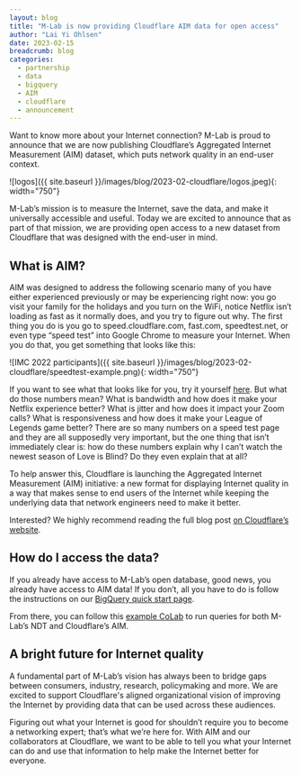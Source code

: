 ```yaml
---
layout: blog
title: "M-Lab is now providing Cloudflare AIM data for open access"
author: "Lai Yi Ohlsen"
date: 2023-02-15
breadcrumb: blog
categories:
  - partnership
  - data
  - bigquery
  - AIM
  - cloudflare
  - announcement
---
```


Want to know more about your Internet connection? M-Lab is proud to announce that we are now publishing Cloudflare’s Aggregated Internet Measurement (AIM) dataset, which puts network quality in an end-user context.<!--more-->


![logos]({{ site.baseurl }}/images/blog/2023-02-cloudflare/logos.jpeg){: width="750"}



M-Lab’s mission is to measure the Internet, save the data, and make it universally accessible and useful. Today we are excited to announce that as part of that mission, we are providing open access to a new dataset from Cloudflare that was designed with the end-user in mind. 

## What is AIM? 

AIM was designed to address the following scenario many of you have either experienced previously or may be experiencing right now: you go visit your family for the holidays and you turn on the WiFi, notice Netflix isn’t loading as fast as it normally does, and you try to figure out why. The first thing you do is you go to speed.cloudflare.com, fast.com, speedtest.net, or even type “speed test” into Google Chrome to measure your Internet. When you do that, you get something that looks like this:


![IMC 2022 participants]({{ site.baseurl }}/images/blog/2023-02-cloudflare/speedtest-example.png){: width="750"}

If you want to see what that looks like for you, try it yourself [here](https://speed.cloudflare.com/). But what do those numbers mean?  What is bandwidth and how does it make your Netflix experience better?  What is jitter and how does it impact your Zoom calls?  What is responsiveness and how does it make your League of Legends game better?  There are so many numbers on a speed test page and they are all supposedly very important, but the one thing that isn’t immediately clear is: how do these numbers explain why I can’t watch the newest season of Love is Blind?  Do they even explain that at all?

To help answer this, Cloudflare is launching the Aggregated Internet Measurement (AIM) initiative: a new format for displaying Internet quality in a way that makes sense to end users of the Internet while keeping the underlying data that network engineers need to make it better. 

Interested? We highly recommend reading the full blog post [on Cloudflare’s website](https://blog.cloudflare.com/aim-database-for-internet-quality/). 

## How do I access the data? 
If you already have access to M-Lab’s open database, good news, you already have access to AIM data! If you don’t, all you have to do is follow the instructions on our [BigQuery quick start page](https://www.measurementlab.net/data/docs/bq/quickstart/).

From there, you can follow this [example CoLab](https://colab.research.google.com/drive/1xgc-7L1Okr04MSjsYJfiFeUN0Gu05bpQ?usp=sharing) to run queries for both M-Lab’s NDT and Cloudflare’s AIM. 

## A bright future for Internet quality
A fundamental part of M-Lab’s vision has always been to bridge gaps between consumers, industry, research, policymaking and more. We are excited to support Cloudflare's aligned organizational vision of improving the Internet by providing data that can be used across these audiences. 

Figuring out what your Internet is good for shouldn’t require you to become a networking expert; that’s what we’re here for. With AIM and our collaborators at Cloudflare, we want to be able to tell you what your Internet can do and use that information to help make the Internet better for everyone.



